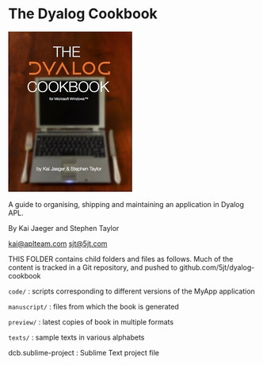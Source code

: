 The Dyalog Cookbook
===================

![Title page](manuscript/images/title_page_thumb.jpg)

A guide to organising, shipping and maintaining an application in Dyalog APL.

By Kai Jaeger and Stephen Taylor

kai@aplteam.com
sjt@5jt.com


THIS FOLDER contains child folders and files as follows. Much of the content is tracked in a Git repository, and pushed to github.com/5jt/dyalog-cookbook

`code/`
: scripts corresponding to different versions of the MyApp application

`manuscript/`
: files from which the book is generated

`preview/`
: latest copies of book in multiple formats

`texts/`
: sample texts in various alphabets

dcb.sublime-project
: Sublime Text project file


